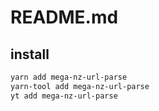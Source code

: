 # README.md

    

## install

```bash
yarn add mega-nz-url-parse
yarn-tool add mega-nz-url-parse
yt add mega-nz-url-parse
```

